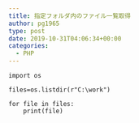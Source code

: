 ```yaml
---
title: 指定フォルダ内のファイル一覧取得
author: pg1965
type: post
date: 2019-10-31T04:06:34+00:00
categories:
  - PHP
---
```

```python3
import os

files=os.listdir(r"C:\work")

for file in files:
    print(file)
```
